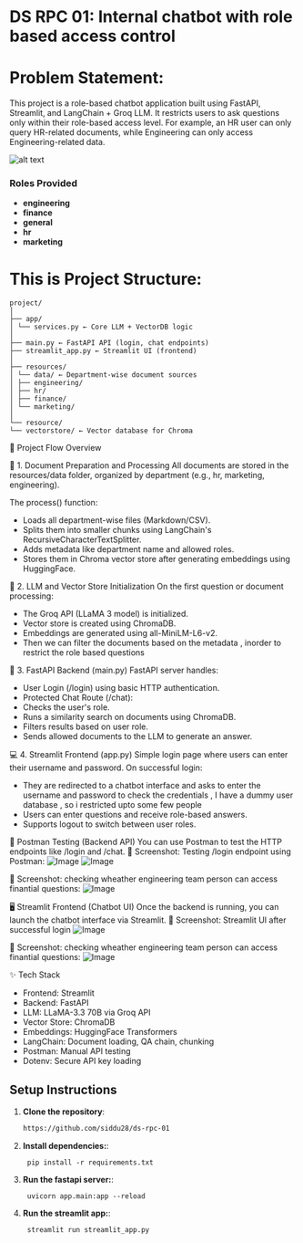 # DS RPC 01: Internal chatbot with role based access control

# Problem Statement:
This project is a role-based chatbot application built using FastAPI, Streamlit, and LangChain + Groq LLM. It restricts users to ask questions only within their role-based access level. For example, an HR user can only query HR-related documents, while Engineering can only access Engineering-related data.

![alt text](resources/RPC_01_Thumbnail.jpg)
### Roles Provided
 - **engineering**
 - **finance**
 - **general**
 - **hr**
 - **marketing**

# This is Project Structure:

```
project/
│
├── app/
│ └── services.py ← Core LLM + VectorDB logic
│
├── main.py ← FastAPI API (login, chat endpoints)
├── streamlit_app.py ← Streamlit UI (frontend)
│
├── resources/
│ └── data/ ← Department-wise document sources
│ ├── engineering/
│ ├── hr/
│ ├── finance/
│ └── marketing/
│
└── resource/
└── vectorstore/ ← Vector database for Chroma
```


🚀 Project Flow Overview

📁 1. Document Preparation and Processing
All documents are stored in the resources/data folder, organized by department (e.g., hr, marketing, engineering).

The process() function:
- Loads all department-wise files (Markdown/CSV).
- Splits them into smaller chunks using LangChain's RecursiveCharacterTextSplitter.
- Adds metadata like department name and allowed roles.
- Stores them in Chroma vector store after generating embeddings using HuggingFace.

🧠 2. LLM and Vector Store Initialization
On the first question or document processing:
- The Groq API (LLaMA 3 model) is initialized.
- Vector store is created using ChromaDB.
- Embeddings are generated using all-MiniLM-L6-v2.
- Then we can filter the documents based on the metadata , inorder to restrict the role based questions

🔐 3. FastAPI Backend (main.py)
FastAPI server handles:
- User Login (/login) using basic HTTP authentication.
- Protected Chat Route (/chat):
- Checks the user's role.
- Runs a similarity search on documents using ChromaDB.
- Filters results based on user role.
- Sends allowed documents to the LLM to generate an answer.

💻 4. Streamlit Frontend (app.py)
Simple login page where users can enter their username and password.
On successful login:
- They are redirected to a chatbot interface and asks to enter the username and password to check the credentials , I have a dummy user database , so i restricted upto some few people
- Users can enter questions and receive role-based answers.
- Supports logout to switch between user roles.

📮 Postman Testing (Backend API)
You can use Postman to test the HTTP endpoints like /login and /chat.
🔸 Screenshot: Testing /login endpoint using Postman:
![Image](https://github.com/user-attachments/assets/acaf1a4c-6aef-469f-a6de-1363460b9e9b)
![Image](https://github.com/user-attachments/assets/5f0eeebb-c51d-4b32-a295-1ce7655301e4)

🔸 Screenshot: checking wheather engineering team person can access finantial questions:
![Image](https://github.com/user-attachments/assets/d81172c2-232d-4b3d-b9f4-0a365f81280f)


🖥️ Streamlit Frontend (Chatbot UI)
Once the backend is running, you can launch the chatbot interface via Streamlit.
🔸 Screenshot: Streamlit UI after successful login
![Image](https://github.com/user-attachments/assets/a195508e-ac0c-4520-bb61-cfb9c8edc006)

🔸 Screenshot: checking wheather engineering team person can access finantial questions:
![Image](https://github.com/user-attachments/assets/c976f9c5-785e-4199-a536-adb67347f08c)

✨ Tech Stack
- Frontend: Streamlit
- Backend: FastAPI
- LLM: LLaMA-3.3 70B via Groq API
- Vector Store: ChromaDB
- Embeddings: HuggingFace Transformers
- LangChain: Document loading, QA chain, chunking
- Postman: Manual API testing
- Dotenv: Secure API key loading

## Setup Instructions

1. **Clone the repository**:
   ```bash
   https://github.com/siddu28/ds-rpc-01

2. **Install dependencies:**:   
   ```commandline
    pip install -r requirements.txt
   ```

3. **Run the fastapi server:**:   
   ```commandline
    uvicorn app.main:app --reload
   ```
   
3. **Run the streamlit app:**:   
   ```commandline
    streamlit run streamlit_app.py
   ```


